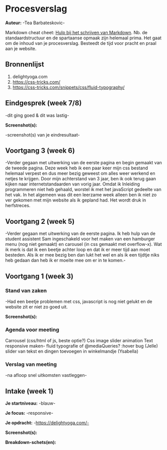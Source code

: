 # Procesverslag
**Auteur:** -Tea Barbateskovic-

Markdown cheat cheet: [Hulp bij het schrijven van Markdown](https://github.com/adam-p/markdown-here/wiki/Markdown-Cheatsheet). Nb. de standaardstructuur en de spartaanse opmaak zijn helemaal prima. Het gaat om de inhoud van je procesverslag. Besteedt de tijd voor pracht en praal aan je website.



## Bronnenlijst
1. delightyoga.com
2. https://css-tricks.com/
3. https://css-tricks.com/snippets/css/fluid-typography/



## Eindgesprek (week 7/8)

-dit ging goed & dit was lastig-

**Screenshot(s):**

-screenshot(s) van je eindresultaat-



## Voortgang 3 (week 6)

-Verder gegaan met uitwerking van de eerste pagina en begin gemaakt van de tweede pagina. Deze week heb ik een paar keer mijn css bestand helemaal verpest en dus meer bezig geweest om alles weer werkend en netjes te krijgen. Door mijn achterstand van 3 jaar, ben ik ook terug gaan kijken naar internetstandaarden van vorig jaar. Omdat ik Inleiding programmeren niet heb gehaald, worstel ik met het javaScript gedeelte van het vak.
In het algemeen was dit een leerzame week alleen ben ik niet zo ver gekomen met mijn website als ik gepland had. Het wordt druk in herfstreces. 


## Voortgang 2 (week 5)

-Verder gegaan met uitwerking van de eerste pagina. Ik heb hulp van de student assistent Sam ingeschakeld voor het maken van een hamburger menu (nog niet gemaakt) en carousel (in css gemaakt met overflow-x). Wat ik merk is dat ik een beetje achter loop en dat ik er meer tijd aan moet besteden. Als ik er mee bezig ben dan lukt het wel en als ik een tijdtje niks heb gedaan dan heb ik er moeite mee om er in te komen.-



## Voortgang 1 (week 3)

### Stand van zaken

-Had een beetje problemen met css, javascript is nog niet gelukt en de website zit er niet zo goed uit.

**Screenshot(s):**



### Agenda voor meeting

Carrousel (css/html of js, beste optie?) 
Css image slider animation 
Text responsive maken- fluid typografie of @mediaQueries? 
:hover bug (Jelle)
slider van tekst en dingen toevoegen in winkelmandje (Ysabella)

### Verslag van meeting

-na afloop snel uitkomsten vastleggen-



## Intake (week 1)

**Je startniveau:** -blauw-

**Je focus:** -responsive-

**Je opdracht:** -https://delightyoga.com/-

**Screenshot(s):**


**Breakdown-schets(en):**


